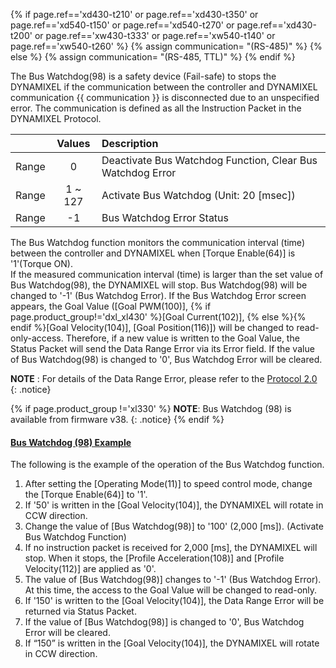 {% if page.ref=='xd430-t210' or page.ref=='xd430-t350' or page.ref=='xd540-t150' or page.ref=='xd540-t270' or page.ref=='xd430-t200' or page.ref=='xw430-t333' or page.ref=='xw540-t140' or page.ref=='xw540-t260' %}
{% assign communication= "(RS-485)" %}
{% else %}
{% assign communication= "(RS-485, TTL)" %}
{% endif %}

The Bus Watchdog(98) is a safety device (Fail-safe) to stops the DYNAMIXEL if the communication between the controller and DYNAMIXEL communication {{ communication }} is disconnected due to an unspecified error.
The communication is defined as all the Instruction Packet in the DYNAMIXEL Protocol.

|       | Values  | Description                                                |
|:------|:-------:|:-----------------------------------------------------------|
| Range |    0    | Deactivate Bus Watchdog Function, Clear Bus Watchdog Error |
| Range | 1 ~ 127 | Activate Bus Watchdog  (Unit: 20 [msec])                   |
| Range |   -1    | Bus Watchdog Error Status                                  |

The Bus Watchdog function monitors the communication interval (time) between the controller and DYNAMIXEL when [Torque Enable(64)] is '1'(Torque ON).  
If the measured communication interval (time) is larger than the set value of Bus Watchdog(98), the DYNAMIXEL will stop. Bus Watchdog(98) will be changed to '-1' (Bus Watchdog Error).
If the Bus Watchdog Error screen appears, the Goal Value ([Goal PWM(100)], {% if page.product_group!='dxl_xl430' %}[Goal Current(102)], {% else %}{% endif %}[Goal Velocity(104)], [Goal Position(116)]) will be changed to read-only-access.
Therefore, if a new value is written to the Goal Value, the Status Packet will send the Data Range Error via its Error field.
If the value of Bus Watchdog(98) is changed to '0', Bus Watchdog Error will be cleared.

**NOTE** : For details of the Data Range Error, please refer to the [Protocol 2.0]
{: .notice}

{% if page.product_group !='xl330' %}
**NOTE**: Bus Watchdog (98) is available from firmware v38.
{: .notice}
{% endif %}

#### [Bus Watchdog (98) Example](#bus-watchdog-98-example)

The following is the example of the operation of the Bus Watchdog function.
1. After setting the [Operating Mode(11)] to speed control mode, change the [Torque Enable(64)] to '1'.
2. If '50' is written in the [Goal Velocity(104)], the DYNAMIXEL will rotate in CCW direction.
3. Change the value of [Bus Watchdog(98)] to '100' (2,000 [ms]). (Activate Bus Watchdog Function)
4. If no instruction packet is received for 2,000 [ms], the DYNAMIXEL will stop. When it stops, the [Profile Acceleration(108)] and [Profile Velocity(112)] are applied as '0'.
5. The value of [Bus Watchdog(98)] changes to '-1' (Bus Watchdog Error). At this time, the access to the Goal Value will be changed to read-only.
6. If '150' is written to the [Goal Velocity(104)], the Data Range Error will be returned via Status Packet.
7. If the value of [Bus Watchdog(98)] is changed to '0', Bus Watchdog Error will be cleared.
8. If “150” is written in the [Goal Velocity(104)], the DYNAMIXEL will rotate in CCW direction.


[Protocol 2.0]: /docs/en/dxl/protocol2/#status-packet
